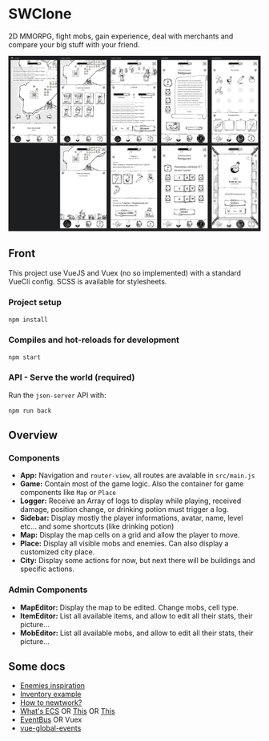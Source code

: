 # SWClone

2D MMORPG, fight mobs, gain experience, deal with merchants and compare your big
stuff with your friend.

![Screenshot of the game](screenshot.png)

## Front

This project use VueJS and Vuex (no so implemented) with a standard VueCli config.
SCSS is available for stylesheets.

### Project setup
```
npm install
```

### Compiles and hot-reloads for development
```
npm start
```

### API - Serve the world (required)

Run the `json-server` API with:

```
npm run back
```

## Overview

### Components

- **App:** Navigation and `router-view`, all routes are avalable in `src/main.js`
- **Game:** Contain most of the game logic. Also the container for game components like `Map` or `Place`
- **Logger:** Receive an Array of logs to display while playing, received damage, position change, or drinking potion must trigger a log.
- **Sidebar:** Display mostly the player informations, avatar, name, level etc… and some shortcuts (like drinking potion)
- **Map:** Display the map cells on a grid and allow the player to move.
- **Place:** Display all visible mobs and enemies. Can also display a customized city place.
- **City:** Display some actions for now, but next there will be buildings and specific actions.

### Admin Components

- **MapEditor:** Display the map to be edited. Change mobs, cell type.
- **ItemEditor:** List all available items, and allow to edit all their stats, their picture…
- **MobEditor:** List all available mobs, and allow to edit all their stats, their picture…

## Some docs

- [Enemies inspiration](http://nintendo.wikia.com/wiki/List_of_EarthBound_enemies)
- [Inventory example](https://codepen.io/MadLittleMods/pen/vmhLF)
- [How to newtwork?](http://www.plinkojs.com/about)
- [What's ECS](https://www.reddit.com/r/gamedev/comments/afmi3v/game_objects_creation_incode_or_json/edzxdel/) OR [This](http://iolivia.me/posts/entity-component-system-explained/) OR [This](https://skypjack.github.io/2019-02-14-ecs-baf-part-1/)
- [EventBus](https://alligator.io/vuejs/global-event-bus/) OR Vuex
- [vue-global-events](https://github.com/shentao/vue-global-events)

